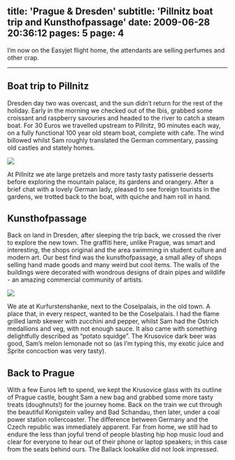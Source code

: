 title: 'Prague & Dresden'
subtitle: 'Pillnitz boat trip and Kunsthofpassage'
date: 2009-06-28 20:36:12
pages: 5
page: 4
---

I’m now on the Easyjet flight home, the attendants are selling perfumes and other crap.

---

## Boat trip to Pillnitz

Dresden day two was overcast, and the sun didn’t return for the rest of the holiday. Early in the morning we checked out of the Ibis, grabbed some croissant and raspberry savouries and headed to the river to catch a steam boat. For 30 Euros we travelled upstream to Pillnitz, 90 minutes each way, on a fully functional 100 year old steam boat, complete with cafe. The wind billowed whilst Sam roughly translated the German commentary, passing old castles and stately homes.

[![](http://host.trivialbeing.org/up/small/DSC05385.JPG)](http://host.trivialbeing.org/up/DSC05385.JPG)

At Pillnitz we ate large pretzels and more tasty tasty patisserie desserts before exploring the mountain palace, its gardens and orangery. After a brief chat with a lovely German lady, pleased to see foreign tourists in the gardens, we trotted back to the boat, with quiche and ham roll in hand.

## Kunsthofpassage

Back on land in Dresden, after sleeping the trip back, we crossed the river to explore the new town. The graffiti here, unlike Prague, was smart and interesting, the shops original and the area swimming in student culture and modern art. Our best find was the kunsthofpassage, a small alley of shops selling hand made goods and many weird but cool items. The walls of the buildings were decorated with wondrous designs of drain pipes and wildlife - an amazing commercial community of artists.

[![](http://host.trivialbeing.org/up/small/DSC05387.JPG)](http://host.trivialbeing.org/up/DSC05387.JPG)

We ate at Kurfurstenshanke, next to the Coselpalais, in the old town. A place that, in every respect, wanted to be the Coselpalais. I had the flame grilled lamb skewer with zucchini and pepper, whilst Sam had the Ostrich medallions and veg, with not enough sauce. It also came with something delightfully described as “potato squidge”. The Krusovice dark beer was good, Sam’s melon lemonade not so (as I’m typing this, my exotic juice and Sprite concoction was very tasty).

## Back to Prague

With a few Euros left to spend, we kept the Krusovice glass with its outline of Prague castle, bought Sam a new bag and grabbed some more tasty treats (doughnuts!) for the journey home. Back on the train we cut through the beautiful Konigstein valley and Bad Schandau, then later, under a coal power station rollercoaster. The difference between Germany and the Czech republic was immediately apparent. Far from home, we still had to endure the less than joyful trend of people blasting hip hop music loud and clear for everyone to hear out of their phone or laptop speakers; in this case from the seats behind ours. The Ballack lookalike did not look impressed.

